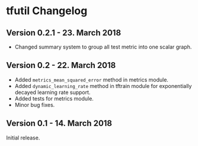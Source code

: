 # tfutil Changelog

## Version 0.2.1 - 23. March 2018

* Changed summary system to group all test metric into one scalar graph.

## Version 0.2 - 22. March 2018

* Added `metrics_mean_squared_error` method in metrics module.
* Added `dynamic_learning_rate` method in tftrain module for exponentially decayed learning rate support.
* Added tests for metrics module.
* Minor bug fixes.

## Version 0.1 - 14. March 2018

Initial release.